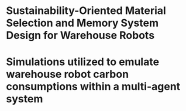 # Sustainability-Oriented Material Selection and Memory System Design for Warehouse Robots
# Simulations utilized to emulate warehouse robot carbon consumptions within a multi-agent system
# 
#
#